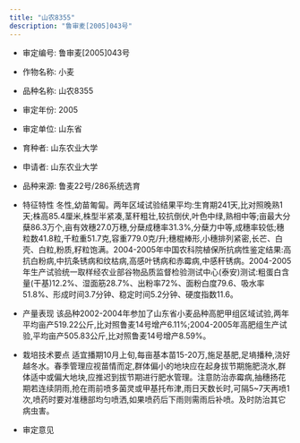```yaml
---
title: "山农8355"
description: "鲁审麦[2005]043号"
---
```

* 审定编号:  鲁审麦[2005]043号

*  作物名称:  小麦

*  品种名称:  山农8355

*  审定年份:  2005

*  审定单位:  山东省

* 育种者:  山东农业大学

*  申请者:  山东农业大学

*  品种来源:  鲁麦22号/286系统选育

*  特征特性
冬性,幼苗匍匐。两年区域试验结果平均:生育期241天,比对照晚熟1天;株高85.4厘米,株型半紧凑,茎秆粗壮,较抗倒伏,叶色中绿,熟相中等;亩最大分蘖86.3万个,亩有效穗27.0万穗,分蘖成穗率31.3%,分蘖力中等,成穗率较低;穗粒数41.8粒,千粒重51.7克,容重779.0克/升;穗棍棒形,小穗排列紧密,长芒、白壳、白粒,粉质,籽粒饱满。2004-2005年中国农科院植保所抗病性鉴定结果:高抗白粉病,中抗条锈病和纹枯病,高感叶锈病和赤霉病,中感秆锈病。2004-2005年生产试验统一取样经农业部谷物品质监督检验测试中心(泰安)测试:粗蛋白含量(干基)12.2%、湿面筋28.7%、出粉率72%、面粉白度79.6、吸水率51.8%、形成时间3.7分钟、稳定时间5.2分钟、硬度指数11.6。

*  产量表现
该品种2002-2004年参加了山东省小麦品种高肥甲组区域试验,两年平均亩产519.22公斤,比对照鲁麦14号增产6.11%;2004-2005年高肥组生产试验,平均亩产505.83公斤,比对照鲁麦14号增产8.59%。

*  栽培技术要点
适宜播期10月上旬,每亩基本苗15-20万,施足基肥,足墒播种,浇好越冬水。春季管理应视苗情而定,群体偏小的地块应在起身拔节期施肥浇水,群体适中或偏大地块,应推迟到拔节期进行肥水管理。注意防治赤霉病,抽穗扬花期若连续阴雨,抢在雨前喷多菌灵或甲基托布津,雨日天数长时,可隔5~7天再喷1次,喷药时要对准穗部均匀喷洒,如果喷药后下雨则需雨后补喷。及时防治其它病虫害。

*  审定意见

